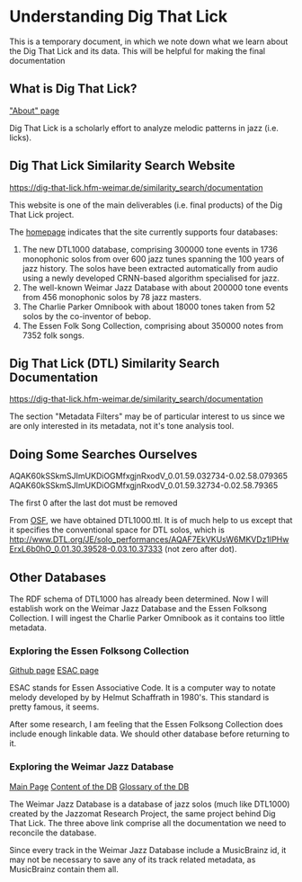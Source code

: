 # Understanding Dig That Lick

This is a temporary document, in which we note down what we learn about the Dig That Lick and its data. 
This will be helpful for making the final documentation

## What is Dig That Lick?

["About" page](https://dig-that-lick.eecs.qmul.ac.uk/Dig%20That%20Lick_About.html)

Dig That Lick is a scholarly effort to analyze melodic patterns in jazz (i.e. licks).

## Dig That Lick Similarity Search Website
https://dig-that-lick.hfm-weimar.de/similarity_search/documentation

This website is one of the main deliverables (i.e. final products) of the Dig That Lick project.

The [homepage](https://dig-that-lick.eecs.qmul.ac.uk/index.html) indicates that the site currently supports four databases:


1. The new DTL1000 database, comprising 300000 tone events in 1736 monophonic solos from over 600 jazz tunes spanning the 100 years of jazz history. The solos have been extracted automatically from audio using a newly developed CRNN-based algorithm specialised for jazz.
2. The well-known Weimar Jazz Database with about 200000 tone events from 456 monophonic solos by 78 jazz masters.
3. The Charlie Parker Omnibook with about 18000 tones taken from 52 solos by the co-inventor of bebop.
4. The Essen Folk Song Collection, comprising about 350000 notes from 7352 folk songs.

## Dig That Lick (DTL) Similarity Search Documentation
https://dig-that-lick.hfm-weimar.de/similarity_search/documentation


The section "Metadata Filters" may be of particular interest to us since we are only interested in its metadata, not it's tone analysis tool.


## Doing Some Searches Ourselves

AQAK60kSSkmSJImUKDiOGMfxgjnRxodV_0.01.59.032734-0.02.58.079365
AQAK60kSSkmSJImUKDiOGMfxgjnRxodV_0.01.59.32734-0.02.58.79365

The first 0 after the last dot must be removed

From [OSF](https://osf.io/bwg42/files/osfstorage?view_only=), we have obtained DTL1000.ttl. It is of much help to us except that it specifies the conventional space for DTL solos, which is http://www.DTL.org/JE/solo_performances/AQAF7EkVKUsW6MKVDz1lPHwErxL6b0hO_0.01.30.39528-0.03.10.37333 (not zero after dot).


## Other Databases
The RDF schema of DTL1000 has already been determined. Now I will establish work on the Weimar Jazz Database and the Essen Folksong Collection. I will ingest the Charlie Parker Omnibook as it contains too little metadata.

### Exploring the Essen Folksong Collection
[Github page](https://github.com/ccarh/essen-folksong-collection)
[ESAC page](https://www.esac-data.org/)

ESAC stands for Essen Associative Code. It is a computer way to notate melody developed by by Helmut Schaffrath in 1980's. This standard is pretty famous, it seems.

After some research, I am feeling that the Essen Folksong Collection does include enough linkable data. We should other database before returning to it.

### Exploring the Weimar Jazz Database
[Main Page](https://jazzomat.hfm-weimar.de/index.html)
[Content of the DB](https://jazzomat.hfm-weimar.de/dbformat/dbcontent.html)
[Glossary of the DB](https://jazzomat.hfm-weimar.de/dbformat/glossary.html)

The Weimar Jazz Database is a database of jazz solos (much like DTL1000) created by the Jazzomat Research Project, the same project behind Dig That Lick. The three above link comprise all the documentation we need to reconcile the database.

Since every track in the Weimar Jazz Database include a MusicBrainz id, it may not be necessary to save any of its track related metadata, as MusicBrainz contain them all.


